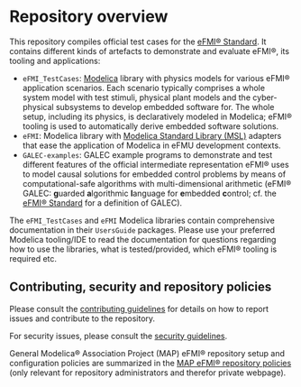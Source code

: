# Repository overview

This repository compiles official test cases for the [eFMI® Standard](https://efmi-standard.org). It contains different kinds of artefacts to demonstrate and evaluate eFMI®, its tooling and applications:

*  `eFMI_TestCases`: [Modelica](https://www.modelica.org/modelicalanguage) library with physics models for various eFMI® application scenarios. Each scenario typically comprises a whole system model with test stimuli, physical plant models and the cyber-physical subsystems to develop embedded software for. The whole setup, including its physics, is declaratively modeled in Modelica; eFMI® tooling is used to automatically derive embedded software solutions.
* `eFMI`: Modelica library with [Modelica Standard Library (MSL)](https://github.com/modelica/ModelicaStandardLibrary) adapters that ease the application of Modelica in eFMU development contexts.
* `GALEC-examples`: GALEC example programs to demonstrate and test different features of the official intermediate representation eFMI® uses to model causal solutions for embedded control problems by means of computational-safe algorithms with multi-dimensional arithmetic (eFMI® GALEC: **g**uarded **a**lgorithmic **l**anguage for **e**mbedded **c**ontrol; cf. the [eFMI® Standard](https://efmi-standard.org) for a definition of GALEC).

The `eFMI_TestCases` and `eFMI` Modelica libraries contain comprehensive documentation in their `UsersGuide` packages. Please use your preferred Modelica tooling/IDE to read the documentation for questions regarding how to use the libraries, what is tested/provided, which eFMI® tooling is required etc.

## Contributing, security and repository policies

Please consult the [contributing guidelines](CONTRIBUTING.md) for details on how to report issues and contribute to the repository.

For security issues, please consult the [security guidelines](SECURITY.md).

General Modelica® Association Project (MAP) eFMI® repository setup and configuration policies are summarized in the [MAP eFMI® repository policies](https://github.com/modelica/efmi-organization/wiki/Repositories#public-repository-policies) (only relevant for repository administrators and therefor private webpage).
